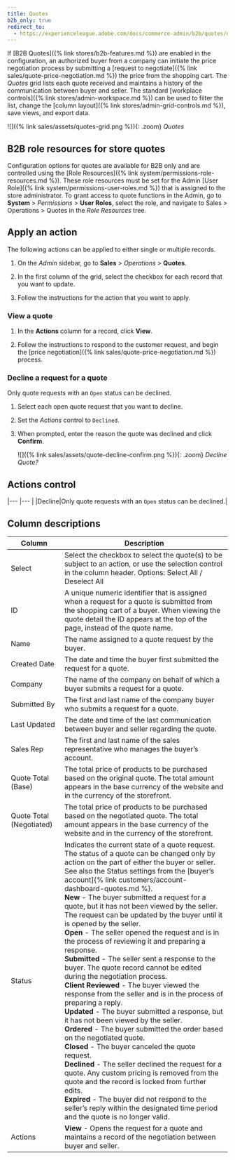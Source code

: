 ```yaml
---
title: Quotes
b2b_only: true
redirect_to:
  - https://experienceleague.adobe.com/docs/commerce-admin/b2b/quotes/quotes.html
---
```


If [B2B Quotes]({% link stores/b2b-features.md %}) are enabled in the configuration, an authorized buyer from a company can initiate the price negotiation process by submitting a [request to negotiate]({% link sales/quote-price-negotiation.md %}) the price from the shopping cart. The _Quotes_ grid lists each quote received and maintains a history of the communication between buyer and seller. The standard [workplace controls]({% link stores/admin-workspace.md %}) can be used to filter the list, change the [column layout]({% link stores/admin-grid-controls.md %}), save views, and export data.

![]({% link sales/assets/quotes-grid.png %}){: .zoom}
_Quotes_

## B2B role resources for store quotes

Configuration options for quotes are available for B2B only and are controlled using the [Role Resources]({% link system/permissions-role-resources.md %}). These role resources must be set for the Admin [User Role]({% link system/permissions-user-roles.md %}) that is assigned to the store administrator.
To grant access to quote functions in the Admin, go to **System** > _Permissions_ > **User Roles**, select the role, and navigate to Sales > Operations > Quotes in the _Role Resources_ tree.

## Apply an action

The following actions can be applied to either single or multiple records.

1. On the _Admin_ sidebar, go to **Sales** > _Operations_ > **Quotes**.

1. In the first column of the grid, select the checkbox for each record that you want to update.

1. Follow the instructions for the action that you want to apply.

### View a quote

1. In the **Actions** column for a record, click **View**.

1. Follow the instructions to respond to the customer request, and begin the [price negotiation]({% link sales/quote-price-negotiation.md %}) process.

### Decline a request for a quote

Only quote requests with an `Open` status can be declined.

1. Select each open quote request that you want to decline.

1. Set the _Actions_ control to `Declined`.

1. When prompted, enter the reason the quote was declined and click **Confirm**.

   ![]({% link sales/assets/quote-decline-confirm.png %}){: .zoom}
   _Decline Quote?_

## Actions control

|--- |--- |
|Decline|Only quote requests with an `Open` status can be declined.|

## Column descriptions

|Column|Description|
|--- |--- |
|Select|Select the checkbox to select the quote(s) to be subject to an action, or use the selection control in the column header. Options: Select All / Deselect All|
|ID|A unique numeric identifier that is assigned when a request for a quote is submitted from the shopping cart of a buyer. When viewing the quote detail the ID appears at the top of the page, instead of the quote name.|
|Name|The name assigned to a quote request by the buyer.|
|Created Date|The date and time the buyer first submitted the request for a quote.|
|Company|The name of the company on behalf of which a buyer submits a request for a quote.|
|Submitted By|The first and last name of the company buyer who submits a request for a quote.|
|Last Updated|The date and time of the last communication between buyer and seller regarding the quote.|
|Sales Rep|The first and last name of the sales representative who manages the buyer’s account.|
|Quote Total (Base)|The total price of products to be purchased based on the original quote. The total amount appears in the base currency of the website and in the currency of the storefront.|
|Quote Total (Negotiated)|The total price of products to be purchased based on the negotiated quote. The total amount appears in the base currency of the website and in the currency of the storefront.|
|Status|Indicates the current state of a quote request. The status of a quote can be changed only by action on the part of either the buyer or seller. See also the Status settings from the [buyer’s account]{% link customers/account-dashboard-quotes.md %}. <br/>**New** - The buyer submitted a request for a quote, but it has not been viewed by the seller. The request can be updated by the buyer until it is opened by the seller. <br/>**Open** - The seller opened the request and is in the process of reviewing it and preparing a response. <br/>**Submitted** - The seller sent a response to the buyer. The quote record cannot be edited during the negotiation process. <br/>**Client Reviewed** - The buyer viewed the response from the seller and is in the process of preparing a reply. <br/>**Updated** - The buyer submitted a response, but it has not been viewed by the seller. <br/>**Ordered** - The buyer submitted the order based on the negotiated quote. <br/>**Closed** - The buyer canceled the quote request. <br/>**Declined** - The seller declined the request for a quote. Any custom pricing is removed from the quote and the record is locked from further edits. <br/>**Expired** - The buyer did not respond to the seller’s reply within the designated time period and the quote is no longer valid.|
|Actions|**View** - Opens the request for a quote and maintains a record of the negotiation between buyer and seller.|

